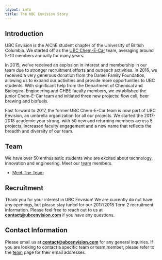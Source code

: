 ```yaml
---
layout: info
title: The UBC Envision Story
---
```


## Introduction
UBC Envision is the AIChE student chapter of the University of British Columbia. We started off as the [UBC Chem-E-Car](http://www.ubcchemecar.com) team, averaging around 5-10 members annually for many years. 

In 2015, we've received an explosion in interest and membership in our team due to stronger recruitment efforts and outreach activities. In 2016, we received a very generous donation from the Daniel Family Foundation, allowing us to expand our activities and provide more opportunities to UBC students. With significant help from the Department of Chemical and Biological Engineering and CHBE faculty members, we established the junior Chem-E-Car team and initiated three new projects: flow cell, beer brewing and biofuels. 

Fast forward to 2017, the former UBC Chem-E-Car team is now part of UBC Envision, an umbrella organization for all our projects. We started the 2017-2018 academic year strong, with 50 new and returning members across 5 projects, increased faculty engagement and a new name that reflects the breadth and diversity of our team.

## Team
We have over 50 enthusiastic students who are excited about technology, innovation and engineering. Meet our [team](/team.html) members.

<ul class="actions">
	<li><a href="/team.html" class="button medium wide">Meet The Team</a></li>
</ul>

## Recruitment
Thank you for your interest in UBC Envision! We are currently do not have any openings, but please stay tuned for our 2017/2018 Term 2 recruitment information. Please feel free to reach out to us at <b>contact@ubcenvision.com</b> if you have any questions.

## Contact Information
Please email us at <b>contact@ubcenvision.com</b> for any general inquiries. If you are looking to contact a specific team or team member, please refer to the [team](/team.html) page for their email addresses.